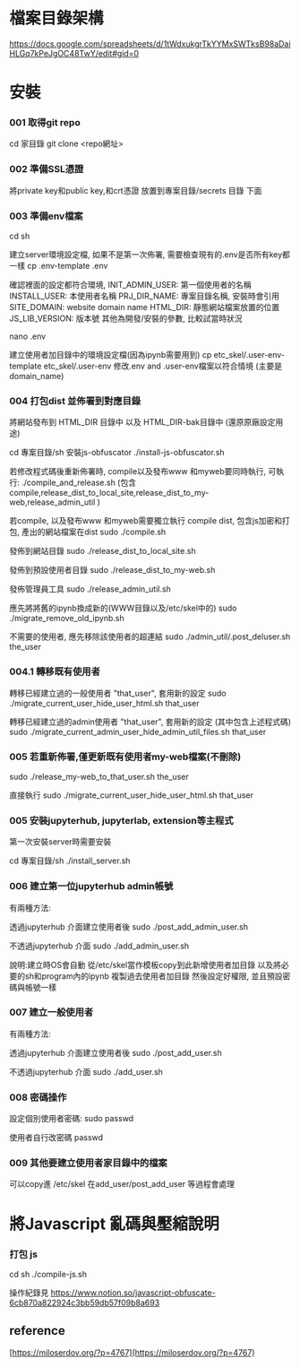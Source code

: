 # 檔案目錄架構
https://docs.google.com/spreadsheets/d/1tWdxukgrTkYYMxSWTksB98aDaiHLGq7kPeJgOC48TwY/edit#gid=0

# 安裝
### 001 取得git repo
cd 家目錄
git clone <repo網址> 

### 002 準備SSL憑證
將private key和public key,和crt憑證 放置到專案目錄/secrets 目錄 下面

### 003 準備env檔案

cd sh

建立server環境設定檔, 如果不是第一次佈署, 需要檢查現有的.env是否所有key都一樣
cp .env-template .env

確認裡面的設定都符合環境, 
INIT_ADMIN_USER: 第一個使用者的名稱
INSTALL_USER: 本使用者名稱
PRJ_DIR_NAME: 專案目錄名稱, 安裝時會引用
SITE_DOMAIN: website domain name
HTML_DIR: 靜態網站檔案放置的位置
JS_LIB_VERSION: 版本號
其他為開發/安裝的參數, 比較試當時狀況

nano .env


建立使用者加目錄中的環境設定檔(因為ipynb需要用到)
cp etc_skel/.user-env-template etc_skel/.user-env
修改.env and .user-env檔案以符合情境 (主要是domain_name)


### 004 打包dist 並佈署到對應目錄
將網站發布到 HTML_DIR 目錄中
以及 HTML_DIR-bak目錄中 (還原原廠設定用途)

cd 專案目錄/sh 
安裝js-obfuscator
./install-js-obfuscator.sh

若修改程式碼後重新佈署時, compile以及發布www 和myweb要同時執行, 可執行:
./compile_and_release.sh 
(包含 compile,release_dist_to_local_site,release_dist_to_my-web,release_admin_util )


若compile, 以及發布www 和myweb需要獨立執行
compile dist, 包含js加密和打包, 產出的網站檔案在dist
sudo ./compile.sh

發佈到網站目錄
sudo ./release_dist_to_local_site.sh

發佈到預設使用者目錄
sudo ./release_dist_to_my-web.sh

發佈管理員工具
sudo ./release_admin_util.sh

應先將將舊的ipynb換成新的(WWW目錄以及/etc/skel中的)
sudo ./migrate_remove_old_ipynb.sh


不需要的使用者, 應先移除該使用者的超連結
sudo ./admin_util/.post_deluser.sh the_user

### 004.1 轉移既有使用者

轉移已經建立過的一般使用者 "that_user", 套用新的設定
sudo ./migrate_current_user_hide_user_html.sh that_user

轉移已經建立過的admin使用者 "that_user", 套用新的設定 (其中包含上述程式碼)
sudo ./migrate_current_admin_user_hide_admin_util_files.sh that_user


### 005 若重新佈署,僅更新既有使用者my-web檔案(不刪除)
sudo ./release_my-web_to_that_user.sh the_user

直接執行
sudo ./migrate_current_user_hide_user_html.sh that_user



### 005 安裝jupyterhub, jupyterlab, extension等主程式
第一次安裝server時需要安裝

cd 專案目錄/sh 
./install_server.sh

### 006 建立第一位jupyterhub admin帳號
有兩種方法:

透過jupyterhub 介面建立使用者後
sudo ./post_add_admin_user.sh <username>

不透過jupyterhub 介面
sudo ./add_admin_user.sh <username>

說明:建立時OS會自動 從/etc/skel當作模板copy到此新增使用者加目錄
以及將必要的sh和program內的ipynb 複製過去使用者加目錄
然後設定好權限, 並且預設密碼與帳號一樣



### 007 建立一般使用者
有兩種方法:

透過jupyterhub 介面建立使用者後
sudo ./post_add_user.sh <username>

不透過jupyterhub 介面
sudo ./add_user.sh <username>

### 008 密碼操作
設定個別使用者密碼:
sudo passwd <username>

使用者自行改密碼
passwd <username>

### 009 其他要建立使用者家目錄中的檔案
可以copy進 /etc/skel
在add_user/post_add_user 等過程會處理

# 將Javascript 亂碼與壓縮說明
### 打包 js 
cd sh 
./compile-js.sh

操作紀錄見
https://www.notion.so/javascript-obfuscate-6cb870a822924c3bb59db57f09b8a693


## reference 
[https://miloserdov.org/?p=4767](https://miloserdov.org/?p=4767)

